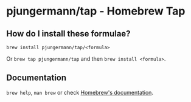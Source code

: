 # pjungermann/tap - Homebrew Tap

## How do I install these formulae?

`brew install pjungermann/tap/<formula>`

Or `brew tap pjungermann/tap` and then `brew install <formula>`.

## Documentation

`brew help`, `man brew` or check [Homebrew's documentation](https://docs.brew.sh).
